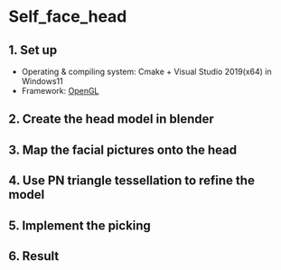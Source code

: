 # Self_face_head

## 1. Set up

* Operating & compiling system: Cmake + Visual Studio 2019(x64) in Windows11
* Framework: [OpenGL](https://github.com/opengl-tutorials/ogl)

## 2. Create the head model in blender

## 3. Map the facial pictures onto the head

## 4. Use PN triangle tessellation to refine the model

## 5. Implement the picking

## 6. Result
